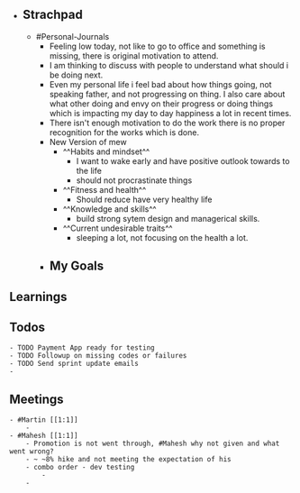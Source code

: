 - ## Strachpad
	- #Personal-Journals
		- Feeling low today, not like to go to office and something is missing, there is  original motivation to attend.
		- I am thinking to discuss with people to understand what should i be doing next.
		- Even my personal life i feel bad about how things going, not speaking father, and not progressing on thing. I also care about what other doing and envy on their progress or doing things which is impacting my day to day happiness a lot in recent times.
		- There isn't enough motivation to do the work there is no proper recognition for the works which is done.
		- New Version of mew
			- ^^Habits and mindset^^
				- I want to wake early and have positive outlook towards to the life
				- should not procrastinate things
			- ^^Fitness and health^^
				- Should reduce have very healthy life
			- ^^Knowledge and skills^^
				- build strong sytem design and managerical skills.
			- ^^Current undesirable traits^^
				- sleeping a lot, not focusing on the health a lot.
		- My Goals
			-
## Learnings
## Todos
	- TODO Payment App ready for testing
	- TODO Followup on missing codes or failures
	- TODO Send sprint update emails
	-
## Meetings
	- #Martin [[1:1]]
		-
	- #Mahesh [[1:1]]
		- Promotion is not went through, #Mahesh why not given and what went wrong?
		- ~ ~8% hike and not meeting the expectation of his
		- combo order - dev testing
			-
		-
